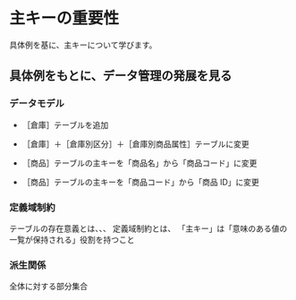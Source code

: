# 主キーの重要性

具体例を基に、主キーについて学びます。

## 具体例をもとに、データ管理の発展を見る

### データモデル

- ［倉庫］テーブルを追加

- ［倉庫］＋［倉庫別区分］＋［倉庫別商品属性］テーブルに変更

- ［商品］テーブルの主キーを「商品名」から「商品コード」に変更
- ［商品］テーブルの主キーを「商品コード」から「商品 ID」に変更

### 定義域制約

テーブルの存在意義とは、、、
定義域制約とは、 「主キー」は「意味のある値の一覧が保持される」役割を持つこと

### 派生関係

全体に対する部分集合
